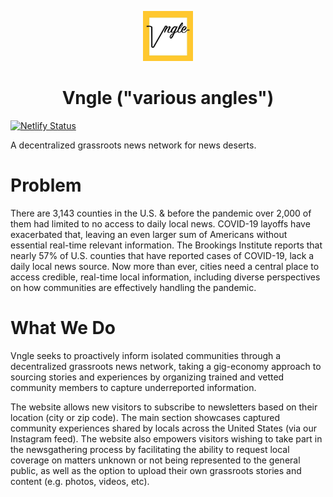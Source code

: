  <p align="center">
  <a href="https://www.vngle.com/">
    <img alt="Vngle" src="./static/images/logo-box.jpg" width="80" />
  </a>
</p>
<h1 align="center">
  Vngle ("various angles")
</h1>

[![Netlify Status](https://api.netlify.com/api/v1/badges/ba4d769c-2311-41bb-bf9d-20989146d986/deploy-status)](https://app.netlify.com/sites/vngle/deploys)

A decentralized grassroots news network for news deserts.

# Problem

There are 3,143 counties in the U.S. & before the pandemic over 2,000 of them had limited to no access to daily local news. COVID-19 layoffs have exacerbated that, leaving an even larger sum of Americans without essential real-time relevant information. The Brookings Institute reports that nearly 57% of U.S. counties that have reported cases of COVID-19, lack a daily local news source. Now more than ever, cities need a central place to access credible, real-time local information, including diverse perspectives on how communities are effectively handling the pandemic.

# What We Do

Vngle seeks to proactively inform isolated communities through a decentralized grassroots news network, taking a gig-economy approach to sourcing stories and experiences by organizing trained and vetted community members to capture underreported information.

The website allows new visitors to subscribe to newsletters based on their location (city or zip code). The main section showcases captured community experiences shared by locals across the United States (via our Instagram feed). The website also empowers visitors wishing to take part in the newsgathering process by facilitating the ability to request local coverage on matters unknown or not being represented to the general public, as well as the option to upload their own grassroots stories and content (e.g. photos, videos, etc).
